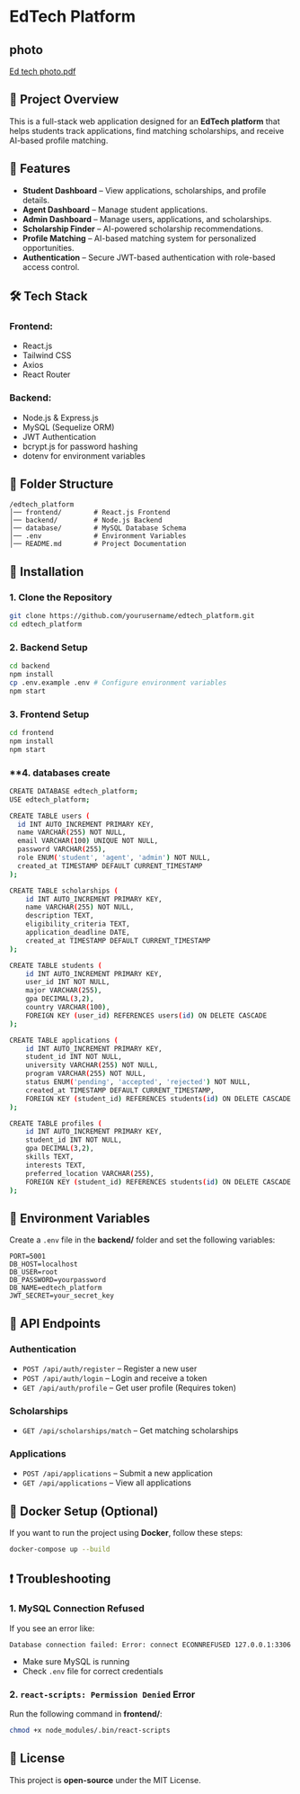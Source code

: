 # EdTech Platform
## photo
[Ed tech photo.pdf](https://github.com/user-attachments/files/18810033/Ed.tech.photo.pdf)
## 📌 Project Overview
This is a full-stack web application designed for an **EdTech platform** that helps students track applications, find matching scholarships, and receive AI-based profile matching.

## 🚀 Features
- **Student Dashboard** – View applications, scholarships, and profile details.
- **Agent Dashboard** – Manage student applications.
- **Admin Dashboard** – Manage users, applications, and scholarships.
- **Scholarship Finder** – AI-powered scholarship recommendations.
- **Profile Matching** – AI-based matching system for personalized opportunities.
- **Authentication** – Secure JWT-based authentication with role-based access control.

## 🛠️ Tech Stack
### **Frontend:**
- React.js
- Tailwind CSS
- Axios
- React Router

### **Backend:**
- Node.js & Express.js
- MySQL (Sequelize ORM)
- JWT Authentication
- bcrypt.js for password hashing
- dotenv for environment variables

## 📂 Folder Structure
```
/edtech_platform
│── frontend/        # React.js Frontend
│── backend/         # Node.js Backend
│── database/        # MySQL Database Schema
│── .env             # Environment Variables
│── README.md        # Project Documentation
```

## 🔧 Installation
### **1. Clone the Repository**
```sh
git clone https://github.com/yourusername/edtech_platform.git
cd edtech_platform
```
### **2. Backend Setup**
```sh
cd backend
npm install
cp .env.example .env # Configure environment variables
npm start
```
### **3. Frontend Setup**
```sh
cd frontend
npm install
npm start
```
### **4. databases create
```sh
CREATE DATABASE edtech_platform;
USE edtech_platform;

CREATE TABLE users (
  id INT AUTO_INCREMENT PRIMARY KEY,
  name VARCHAR(255) NOT NULL,
  email VARCHAR(100) UNIQUE NOT NULL,
  password VARCHAR(255),
  role ENUM('student', 'agent', 'admin') NOT NULL,
  created_at TIMESTAMP DEFAULT CURRENT_TIMESTAMP
);

CREATE TABLE scholarships (
    id INT AUTO_INCREMENT PRIMARY KEY,
    name VARCHAR(255) NOT NULL,
    description TEXT,
    eligibility_criteria TEXT,
    application_deadline DATE,
    created_at TIMESTAMP DEFAULT CURRENT_TIMESTAMP
);

CREATE TABLE students (
    id INT AUTO_INCREMENT PRIMARY KEY,
    user_id INT NOT NULL,
    major VARCHAR(255),
    gpa DECIMAL(3,2),
    country VARCHAR(100),
    FOREIGN KEY (user_id) REFERENCES users(id) ON DELETE CASCADE
);

CREATE TABLE applications (
    id INT AUTO_INCREMENT PRIMARY KEY,
    student_id INT NOT NULL,
    university VARCHAR(255) NOT NULL,
    program VARCHAR(255) NOT NULL,
    status ENUM('pending', 'accepted', 'rejected') NOT NULL,
    created_at TIMESTAMP DEFAULT CURRENT_TIMESTAMP,
    FOREIGN KEY (student_id) REFERENCES students(id) ON DELETE CASCADE
);

CREATE TABLE profiles (
    id INT AUTO_INCREMENT PRIMARY KEY,
    student_id INT NOT NULL,
    gpa DECIMAL(3,2),
    skills TEXT,
    interests TEXT,
    preferred_location VARCHAR(255),
    FOREIGN KEY (student_id) REFERENCES students(id) ON DELETE CASCADE
);
```

## 🔑 Environment Variables
Create a `.env` file in the **backend/** folder and set the following variables:
```
PORT=5001
DB_HOST=localhost
DB_USER=root
DB_PASSWORD=yourpassword
DB_NAME=edtech_platform
JWT_SECRET=your_secret_key
```

## 📡 API Endpoints
### **Authentication**
- `POST /api/auth/register` – Register a new user
- `POST /api/auth/login` – Login and receive a token
- `GET /api/auth/profile` – Get user profile (Requires token)

### **Scholarships**
- `GET /api/scholarships/match` – Get matching scholarships

### **Applications**
- `POST /api/applications` – Submit a new application
- `GET /api/applications` – View all applications

## 🐳 Docker Setup (Optional)
If you want to run the project using **Docker**, follow these steps:
```sh
docker-compose up --build
```

## ❗ Troubleshooting
### **1. MySQL Connection Refused**
If you see an error like:
```
Database connection failed: Error: connect ECONNREFUSED 127.0.0.1:3306
```
- Make sure MySQL is running
- Check `.env` file for correct credentials

### **2. `react-scripts: Permission Denied` Error**
Run the following command in **frontend/**:
```sh
chmod +x node_modules/.bin/react-scripts
```

## 📜 License
This project is **open-source** under the MIT License.






